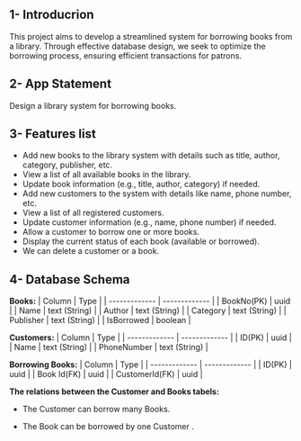 ## 1- Introducrion

This project aims to develop a streamlined system for borrowing books from a library. Through effective database design, we seek to optimize the borrowing process, ensuring efficient transactions for patrons.


## 2- App Statement

Design a library system for borrowing books.



## 3- Features list

- Add new books to the library system with details such as title, author, category, publisher, etc.
- View a list of all available books in the library.
- Update book information (e.g., title, author, category) if needed.
- Add new customers to the system with details like name, phone number, etc.
- View a list of all registered customers.
- Update customer information (e.g., name, phone number) if needed.
- Allow a customer to borrow one or more books.
- Display the current status of each book (available or borrowed).
- We can delete a customer or a book.


## 4- Database Schema

**Books:**
|     Column    |     Type      |
| ------------- | ------------- |
|   BookNo(PK)  |     uuid      |
|      Name     | text (String) |
|     Author     | text (String) |
|    Category   | text (String) |
|    Publisher  | text (String) |
|   IsBorrowed  |    boolean    |

**Customers:**
|     Column    |     Type      |
| ------------- | ------------- |
|     ID(PK)    |     uuid      |
|      Name     | text (String) |
|   PhoneNumber | text (String)      |



**Borrowing Books:**
|     Column    |     Type      |
| ------------- | ------------- |
|     ID(PK)    |     uuid      |
|   Book Id(FK) |      uuid      |
| CustomerId(FK) |   uuid      |



**The relations between the Customer and Books tabels:**

- The Customer can borrow many Books.

- The Book can be borrowed by one Customer .



